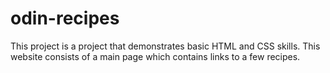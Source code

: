 # odin-recipes
This project is a project that demonstrates basic HTML and CSS skills. This website consists of a main page which contains links to a few recipes. 